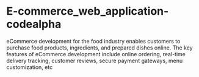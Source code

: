 # E-commerce_web_application-codealpha
eCommerce development for the food industry enables customers to purchase food products, ingredients, and prepared dishes online. The key features of eCommerce development include online ordering, real-time delivery tracking, customer reviews, secure payment gateways, menu customization, etc
